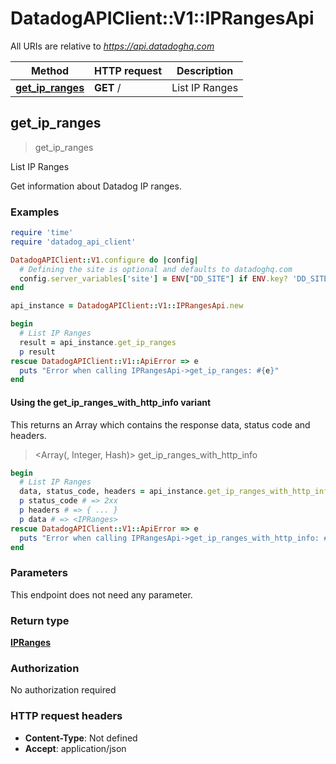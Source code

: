 # DatadogAPIClient::V1::IPRangesApi

All URIs are relative to *https://api.datadoghq.com*

| Method | HTTP request | Description |
| ------ | ------------ | ----------- |
| [**get_ip_ranges**](IPRangesApi.md#get_ip_ranges) | **GET** / | List IP Ranges |


## get_ip_ranges

> <IPRanges> get_ip_ranges

List IP Ranges

Get information about Datadog IP ranges.

### Examples

```ruby
require 'time'
require 'datadog_api_client'

DatadogAPIClient::V1.configure do |config|
  # Defining the site is optional and defaults to datadoghq.com
  config.server_variables['site'] = ENV["DD_SITE"] if ENV.key? 'DD_SITE'
end

api_instance = DatadogAPIClient::V1::IPRangesApi.new

begin
  # List IP Ranges
  result = api_instance.get_ip_ranges
  p result
rescue DatadogAPIClient::V1::ApiError => e
  puts "Error when calling IPRangesApi->get_ip_ranges: #{e}"
end
```

#### Using the get_ip_ranges_with_http_info variant

This returns an Array which contains the response data, status code and headers.

> <Array(<IPRanges>, Integer, Hash)> get_ip_ranges_with_http_info

```ruby
begin
  # List IP Ranges
  data, status_code, headers = api_instance.get_ip_ranges_with_http_info
  p status_code # => 2xx
  p headers # => { ... }
  p data # => <IPRanges>
rescue DatadogAPIClient::V1::ApiError => e
  puts "Error when calling IPRangesApi->get_ip_ranges_with_http_info: #{e}"
end
```

### Parameters

This endpoint does not need any parameter.

### Return type

[**IPRanges**](IPRanges.md)

### Authorization

No authorization required

### HTTP request headers

- **Content-Type**: Not defined
- **Accept**: application/json

